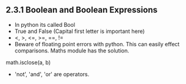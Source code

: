## 2.3.1 Boolean and Boolean Expressions

- In python its called Bool
- True and False (Capital first letter is important here)
- <, >, <=, >=, ==, !=
- Beware of floating point errors with python. This can easily effect comparisons. Maths module has the solution.

math.isclose(a, b)

- 'not', 'and', 'or' are operators.